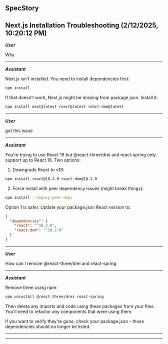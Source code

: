 ## SpecStory

## Next.js Installation Troubleshooting (2/12/2025, 10:20:12 PM)

_**User**_

Why 

---

_**Assistant**_

Next.js isn't installed. You need to install dependencies first:

```bash
npm install
```

If that doesn't work, Next.js might be missing from package.json. Install it:

```bash
npm install next@latest react@latest react-dom@latest
```

---

_**User**_

got this issue



---

_**Assistant**_

You're trying to use React 19 but @react-three/drei and react-spring only support up to React 18. Two options:

1. Downgrade React to v18:
```bash
npm install react@18.2.0 react-dom@18.2.0
```

2. Force install with peer dependency issues (might break things):
```bash
npm install --legacy-peer-deps
```

Option 1 is safer. Update your package.json React version to:

```json
{
  "dependencies": {
    "react": "^18.2.0",
    "react-dom": "^18.2.0"
  }
}
```

---

_**User**_

How can I remove @react-three/drei and react-spring 

---

_**Assistant**_



Remove them using npm:

```bash
npm uninstall @react-three/drei react-spring
```

Then delete any imports and code using these packages from your files. You'll need to refactor any components that were using them.

If you want to verify they're gone, check your package.json - those dependencies should no longer be listed.

---



---

